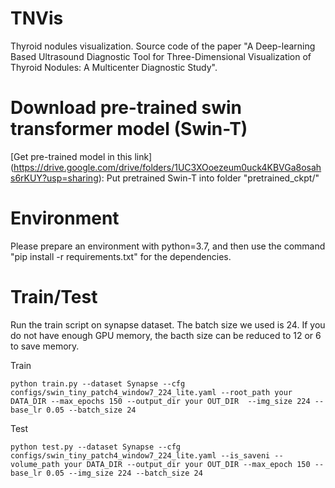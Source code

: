 # TNVis
Thyroid nodules visualization.
Source code of the paper "A Deep-learning Based Ultrasound Diagnostic Tool for Three-Dimensional Visualization of Thyroid Nodules: A Multicenter Diagnostic Study".
# Download pre-trained swin transformer model (Swin-T)
[Get pre-trained model in this link] (https://drive.google.com/drive/folders/1UC3XOoezeum0uck4KBVGa8osahs6rKUY?usp=sharing): Put pretrained Swin-T into folder "pretrained_ckpt/"
# Environment
Please prepare an environment with python=3.7, and then use the command "pip install -r requirements.txt" for the dependencies.
# Train/Test
Run the train script on synapse dataset. The batch size we used is 24. If you do not have enough GPU memory, the bacth size can be reduced to 12 or 6 to save memory.

Train

`python train.py --dataset Synapse --cfg configs/swin_tiny_patch4_window7_224_lite.yaml --root_path your DATA_DIR --max_epochs 150 --output_dir your OUT_DIR  --img_size 224 --base_lr 0.05 --batch_size 24`

Test

`python test.py --dataset Synapse --cfg configs/swin_tiny_patch4_window7_224_lite.yaml --is_saveni --volume_path your DATA_DIR --output_dir your OUT_DIR --max_epoch 150 --base_lr 0.05 --img_size 224 --batch_size 24`
